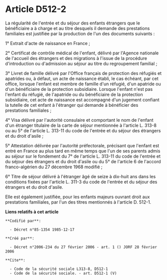 # Article D512-2

La régularité de l'entrée et du séjour des enfants étrangers que le bénéficiaire a à charge et au titre desquels il demande
des prestations familiales est justifiée par la production de l'un des documents suivants :

1° Extrait d'acte de naissance en France ;

2° Certificat de contrôle médical de l'enfant, délivré par l'Agence nationale de l'accueil des étrangers et des migrations à
l'issue de la procédure d'introduction ou d'admission au séjour au titre du regroupement familial ;

3° Livret de famille délivré par l'Office français de protection des réfugiés et apatrides ou, à défaut, un acte de naissance
établi, le cas échéant, par cet office, lorsque l'enfant est membre de famille d'un réfugié, d'un apatride ou d'un
bénéficiaire de la protection subsidiaire. Lorsque l'enfant n'est pas l'enfant du réfugié, de l'apatride ou du bénéficiaire
de la protection subsidiaire, cet acte de naissance est accompagné d'un jugement confiant la tutelle de cet enfant à
l'étranger qui demande à bénéficier des prestations familiales ;

4° Visa délivré par l'autorité consulaire et comportant le nom de l'enfant d'un étranger titulaire de la carte de séjour
mentionnée à l'article L. 313-8 ou au 5° de l'article L. 313-11 du code de l'entrée et du séjour des étrangers et du droit
d'asile ;

5° Attestation délivrée par l'autorité préfectorale, précisant que l'enfant est entré en France au plus tard en même temps
que l'un de ses parents admis au séjour sur le fondement du 7° de l'article L. 313-11 du code de l'entrée et du séjour des
étrangers et du droit d'asile ou du 5° de l'article 6 de l'accord franco-algérien du 27 décembre 1968 modifié ;

6° Titre de séjour délivré à l'étranger âgé de seize à dix-huit ans dans les conditions fixées par l'article L. 311-3 du code
de l'entrée et du séjour des étrangers et du droit d'asile.

Elle est également justifiée, pour les enfants majeurs ouvrant droit aux prestations familiales, par l'un des titres
mentionnés à l'article D. 512-1.

**Liens relatifs à cet article**

	**Codifié par**:

	  - Décret n°85-1354 1985-12-17

	**Créé par**:

	  - Décret n°2006-234 du 27 février 2006 - art. 1 () JORF 28 février 2006

	**Cite**:

	  - Code de la sécurité sociale L313-8, D512-1
	  - Code de la sécurité sociale. - art. D512-1 (V)
